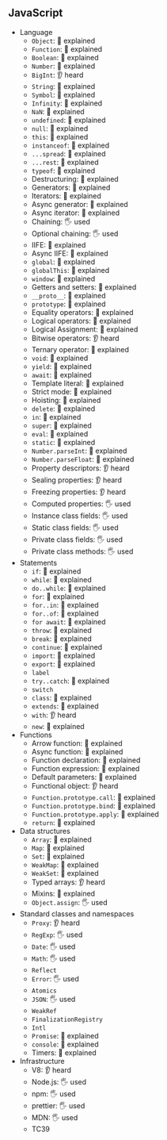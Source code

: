 ## JavaScript

- Language
  - `Object`: 🙋 explained
  - `Function`: 🙋 explained
  - `Boolean`: 🙋 explained
  - `Number`: 🙋 explained
  - `BigInt`: 👂 heard
  - `String`: 🙋 explained
  - `Symbol`: 🙋 explained
  - `Infinity`: 🙋 explained
  - `NaN`: 🙋 explained
  - `undefined`: 🙋 explained
  - `null`: 🙋 explained
  - `this`: 🙋 explained
  - `instanceof`: 🙋 explained
  - `...spread`: 🙋 explained
  - `...rest`: 🙋 explained
  - `typeof`: 🙋 explained
  - Destructuring: 🙋 explained
  - Generators: 🙋 explained
  - Iterators: 🙋 explained
  - Async generator: 🙋 explained
  - Async iterator: 🙋 explained
  - Chaining: 🖐️ used
  - Optional chaining: 🖐️ used
  - IIFE: 🙋 explained
  - Async IIFE: 🙋 explained
  - `global`: 🙋 explained
  - `globalThis`: 🙋 explained
  - `window`: 🙋 explained
  - Getters and setters: 🙋 explained
  - `__proto__`: 🙋 explained
  - `prototype`: 🙋 explained
  - Equality operators: 🙋 explained
  - Logical operators: 🙋 explained
  - Logical Assignment: 🙋 explained
  - Bitwise operators: 👂 heard
  - Ternary operator: 🙋 explained
  - `void`: 🙋 explained
  - `yield`: 🙋 explained
  - `await`: 🙋 explained
  - Template literal: 🙋 explained
  - Strict mode: 🙋 explained
  - Hoisting: 🙋 explained
  - `delete`: 🙋 explained
  - `in`: 🙋 explained
  - `super`: 🙋 explained
  - `eval`: 🙋 explained
  - `static`: 🙋 explained
  - `Number.parseInt`: 🙋 explained
  - `Number.parseFloat`: 🙋 explained
  - Property descriptors: 👂 heard
  - Sealing properties: 👂 heard
  - Freezing properties: 👂 heard
  - Computed properties: 🖐️ used
  - Instance class fields: 🖐️ used
  - Static class fields: 🖐️ used
  - Private class fields: 🖐️ used
  - Private class methods: 🖐️ used
- Statements
  - `if`: 🙋 explained
  - `while`: 🙋 explained
  - `do..while`: 🙋 explained
  - `for`: 🙋 explained
  - `for..in`: 🙋 explained
  - `for..of`: 🙋 explained
  - `for await`: 🙋 explained
  - `throw`: 🙋 explained
  - `break`: 🙋 explained
  - `continue`: 🙋 explained
  - `import`: 🙋 explained
  - `export`: 🙋 explained
  - `label`
  - `try..catch`: 🙋 explained
  - `switch`
  - `class`: 🙋 explained
  - `extends`: 🙋 explained
  - `with`: 👂 heard
  - `new`: 🙋 explained
- Functions
  - Arrow function: 🙋 explained
  - Async function: 🙋 explained
  - Function declaration: 🙋 explained
  - Function expression: 🙋 explained
  - Default parameters: 🙋 explained
  - Functional object: 👂 heard
  - `Function.prototype.call`: 🙋 explained
  - `Function.prototype.bind`: 🙋 explained
  - `Function.prototype.apply`: 🙋 explained
  - `return`: 🙋 explained
- Data structures
  - `Array`: 🙋 explained
  - `Map`: 🙋 explained
  - `Set`: 🙋 explained
  - `WeakMap`: 🙋 explained
  - `WeakSet`: 🙋 explained
  - Typed arrays: 👂 heard
  - Mixins: 🙋 explained
  - `Object.assign`: 🖐️ used
- Standard classes and namespaces
  - `Proxy`: 👂 heard
  - `RegExp`: 🖐️ used
  - `Date`: 🖐️ used
  - `Math`: 🖐️ used
  - `Reflect`
  - `Error`: 🖐️ used
  - `Atomics`
  - `JSON`: 🖐️ used
  - `WeakRef`
  - `FinalizationRegistry`
  - `Intl`
  - `Promise`: 🙋 explained
  - `console`: 🙋 explained
  - Timers: 🙋 explained
- Infrastructure
  - V8: 👂 heard
  - Node.js: 🖐️ used
  - npm: 🖐️ used
  - prettier: 🖐️ used
  - MDN: 🖐️ used
  - TC39
